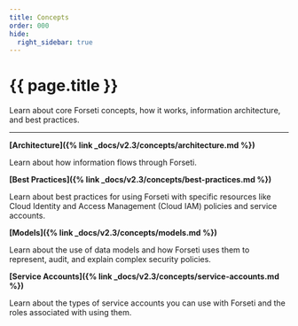 ```yaml
---
title: Concepts
order: 000
hide:
  right_sidebar: true
---
```


# {{ page.title }}

Learn about core Forseti concepts, how it works, information architecture, and best practices.

---

**[Architecture]({% link _docs/v2.3/concepts/architecture.md %})**

Learn about how information flows through Forseti.

**[Best Practices]({% link _docs/v2.3/concepts/best-practices.md %})**

Learn about best practices for using Forseti with specific resources like Cloud Identity and
Access Management (Cloud IAM) policies and service accounts.

**[Models]({% link _docs/v2.3/concepts/models.md %})**

Learn about the use of data models and how Forseti uses them to represent, audit, and explain
complex security policies.

**[Service Accounts]({% link _docs/v2.3/concepts/service-accounts.md %})**

Learn about the types of service accounts you can use with Forseti and the roles associated with
using them.
